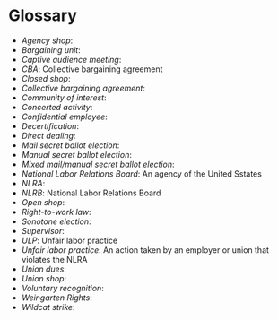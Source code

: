# Glossary

- _Agency shop_:
- _Bargaining unit_:
- _Captive audience meeting_:
- _CBA_: Collective bargaining agreement
- _Closed shop_:
- _Collective bargaining agreement_:
- _Community of interest_:
- _Concerted activity_:
- _Confidential employee_:
- _Decertification_:
- _Direct dealing_:
- _Mail secret ballot election_:
- _Manual secret ballot election_:
- _Mixed mail/manual secret ballot election_:
- _National Labor Relations Board_: An agency of the United Sstates 
- _NLRA_:
- _NLRB_: National Labor Relations Board
- _Open shop_:
- _Right-to-work law_:
- _Sonotone election_:
- _Supervisor_:
- _ULP_: Unfair labor practice
- _Unfair labor practice_: An action taken by an employer or union that violates the NLRA
- _Union dues_:
- _Union shop_:
- _Voluntary recognition_:
- _Weingarten Rights_:
- _Wildcat strike_:
